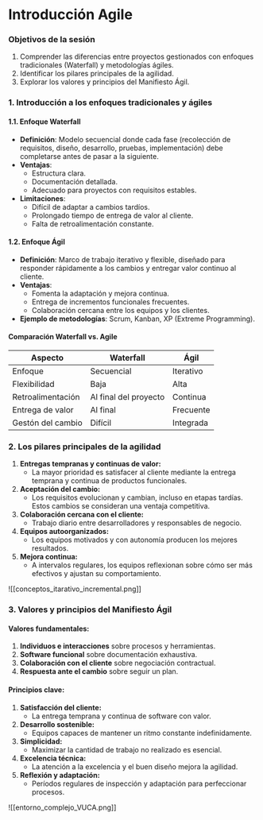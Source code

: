 # Introducción Agile

### **Objetivos de la sesión**

1. Comprender las diferencias entre proyectos gestionados con enfoques tradicionales (Waterfall) y metodologías ágiles.
2. Identificar los pilares principales de la agilidad.
3. Explorar los valores y principios del Manifiesto Ágil.

### **1. Introducción a los enfoques tradicionales y ágiles**

#### **1.1. Enfoque Waterfall**

- **Definición**: Modelo secuencial donde cada fase (recolección de requisitos, diseño, desarrollo, pruebas, implementación) debe completarse antes de pasar a la siguiente.
- **Ventajas**:
    - Estructura clara.
    - Documentación detallada.
    - Adecuado para proyectos con requisitos estables.
- **Limitaciones**:
    - Difícil de adaptar a cambios tardíos.
    - Prolongado tiempo de entrega de valor al cliente.
    - Falta de retroalimentación constante.

#### **1.2. Enfoque Ágil**

- **Definición**: Marco de trabajo iterativo y flexible, diseñado para responder rápidamente a los cambios y entregar valor continuo al cliente.
- **Ventajas**:
    - Fomenta la adaptación y mejora continua.
    - Entrega de incrementos funcionales frecuentes.
    - Colaboración cercana entre los equipos y los clientes.
- **Ejemplo de metodologías**: Scrum, Kanban, XP (Extreme Programming).

#### **Comparación Waterfall vs. Agile**

|**Aspecto**|**Waterfall**|**Ágil**|
|---|---|---|
|Enfoque|Secuencial|Iterativo|
|Flexibilidad|Baja|Alta|
|Retroalimentación|Al final del proyecto|Continua|
|Entrega de valor|Al final|Frecuente|
|Gestón del cambio|Difícil|Integrada|

### **2. Los pilares principales de la agilidad**

1. **Entregas tempranas y continuas de valor:**
    - La mayor prioridad es satisfacer al cliente mediante la entrega temprana y continua de productos funcionales.
2. **Aceptación del cambio:**
    - Los requisitos evolucionan y cambian, incluso en etapas tardías. Estos cambios se consideran una ventaja competitiva.
3. **Colaboración cercana con el cliente:**
    - Trabajo diario entre desarrolladores y responsables de negocio.
4. **Equipos autoorganizados:**
    - Los equipos motivados y con autonomía producen los mejores resultados.
5. **Mejora continua:**
    - A intervalos regulares, los equipos reflexionan sobre cómo ser más efectivos y ajustan su comportamiento.

![[conceptos_itarativo_incremental.png]]

### **3. Valores y principios del Manifiesto Ágil**

#### **Valores fundamentales:**

1. **Individuos e interacciones** sobre procesos y herramientas.
2. **Software funcional** sobre documentación exhaustiva.
3. **Colaboración con el cliente** sobre negociación contractual.
4. **Respuesta ante el cambio** sobre seguir un plan.

#### **Principios clave:**

1. **Satisfacción del cliente:**
    - La entrega temprana y continua de software con valor.
2. **Desarrollo sostenible:**
    - Equipos capaces de mantener un ritmo constante indefinidamente.
3. **Simplicidad:**
    - Maximizar la cantidad de trabajo no realizado es esencial.
4. **Excelencia técnica:**
    - La atención a la excelencia y el buen diseño mejora la agilidad.
5. **Reflexión y adaptación:**
    - Períodos regulares de inspección y adaptación para perfeccionar procesos.

![[entorno_complejo_VUCA.png]]